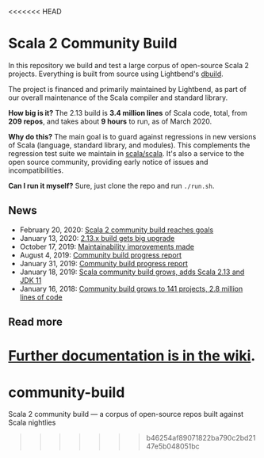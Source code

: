 <<<<<<< HEAD
# Scala 2 Community Build

In this repository we build and test a large corpus of open-source Scala 2 projects.
Everything is built from source using Lightbend's [dbuild](https://github.com/lightbend/dbuild).

The project is financed and primarily maintained by Lightbend, as part
of our overall maintenance of the Scala compiler and standard library.

**How big is it?**
The 2.13 build is **3.4 million lines** of Scala code, total,
from **209 repos**, and takes about **9 hours** to run,
as of March 2020.

**Why do this?** The main goal is to guard against regressions in new
versions of Scala (language, standard library, and modules). This complements
the regression test suite we maintain in [scala/scala](https://github.com/scala/scala).
It's also a service to the open source community, providing early notice of
issues and incompatibilities.

**Can I run it myself?** Sure, just clone the repo and run `./run.sh`.

## News

* February 20, 2020: [Scala 2 community build reaches goals](https://www.scala-lang.org/2020/02/20/community-build.html)
* January 13, 2020: [2.13.x build gets big upgrade](https://contributors.scala-lang.org/t/community-build-progress-report-august-2019/3573/9)
* October 17, 2019: [Maintainability improvements made](https://contributors.scala-lang.org/t/community-build-progress-report-august-2019/3573/8)
* August 4, 2019: [Community build progress report](https://contributors.scala-lang.org/t/community-build-progress-report-august-2019/3573/6)
* January 31, 2019: [Community build progress report](https://contributors.scala-lang.org/t/community-build-progress-report/2792)
* January 18, 2019: [Scala community build grows, adds Scala 2.13 and JDK 11](https://www.scala-lang.org/2019/01/18/community-build.html)
* January 16, 2018: [Community build grows to 141 projects, 2.8 million lines of code](http://scala-lang.org/2018/01/16/community-build-growth.html)

## Read more

[Further documentation is in the wiki](https://github.com/scala/community-builds/wiki).
=======
# community-build
Scala 2 community build — a corpus of open-source repos built against Scala nightlies
>>>>>>> b46254af89071822ba790c2bd2147e5b048051bc
